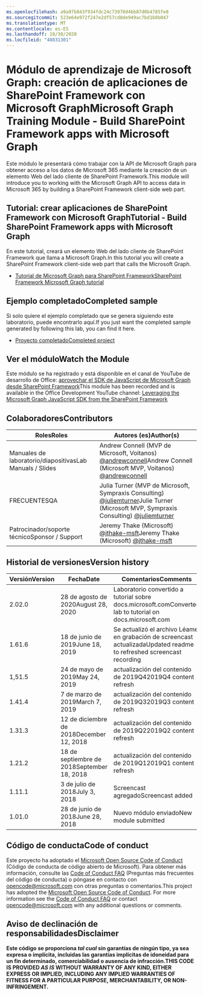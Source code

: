 ```yaml
---
ms.openlocfilehash: a9a97b843f934fdc24c73970d4bb87d0b4785fe8
ms.sourcegitcommit: 523e64e972f247e2df57cd8de949ac7bd1b8b047
ms.translationtype: MT
ms.contentlocale: es-ES
ms.lasthandoff: 10/30/2020
ms.locfileid: "48831301"
---
```

# <a name="microsoft-graph-training-module---build-sharepoint-framework-apps-with-microsoft-graph"></a><span data-ttu-id="92e8e-101">Módulo de aprendizaje de Microsoft Graph: creación de aplicaciones de SharePoint Framework con Microsoft Graph</span><span class="sxs-lookup"><span data-stu-id="92e8e-101">Microsoft Graph Training Module - Build SharePoint Framework apps with Microsoft Graph</span></span>

<span data-ttu-id="92e8e-102">Este módulo le presentará cómo trabajar con la API de Microsoft Graph para obtener acceso a los datos de Microsoft 365 mediante la creación de un elemento Web del lado cliente de SharePoint Framework.</span><span class="sxs-lookup"><span data-stu-id="92e8e-102">This module will introduce you to working with the Microsoft Graph API to access data in Microsoft 365 by building a SharePoint Framework client-side web part.</span></span>

## <a name="tutorial---build-sharepoint-framework-apps-with-microsoft-graph"></a><span data-ttu-id="92e8e-103">Tutorial: crear aplicaciones de SharePoint Framework con Microsoft Graph</span><span class="sxs-lookup"><span data-stu-id="92e8e-103">Tutorial - Build SharePoint Framework apps with Microsoft Graph</span></span>

<span data-ttu-id="92e8e-104">En este tutorial, creará un elemento Web del lado cliente de SharePoint Framework que llama a Microsoft Graph.</span><span class="sxs-lookup"><span data-stu-id="92e8e-104">In this tutorial you will create a SharePoint Framework client-side web part that calls the Microsoft Graph.</span></span>

- [<span data-ttu-id="92e8e-105">Tutorial de Microsoft Graph para SharePoint Framework</span><span class="sxs-lookup"><span data-stu-id="92e8e-105">SharePoint Framework Microsoft Graph tutorial</span></span>](https://docs.microsoft.com/graph/tutorials/spfx)

## <a name="completed-sample"></a><span data-ttu-id="92e8e-106">Ejemplo completado</span><span class="sxs-lookup"><span data-stu-id="92e8e-106">Completed sample</span></span>

<span data-ttu-id="92e8e-107">Si solo quiere el ejemplo completado que se genera siguiendo este laboratorio, puede encontrarlo aquí.</span><span class="sxs-lookup"><span data-stu-id="92e8e-107">If you just want the completed sample generated by following this lab, you can find it here.</span></span>

- [<span data-ttu-id="92e8e-108">Proyecto completado</span><span class="sxs-lookup"><span data-stu-id="92e8e-108">Completed project</span></span>](demo)

## <a name="watch-the-module"></a><span data-ttu-id="92e8e-109">Ver el módulo</span><span class="sxs-lookup"><span data-stu-id="92e8e-109">Watch the Module</span></span>

<span data-ttu-id="92e8e-110">Este módulo se ha registrado y está disponible en el canal de YouTube de desarrollo de Office: [aprovechar el SDK de JavaScript de Microsoft Graph desde SharePoint Framework](https://youtu.be/Z0ddMmgTWdQ)</span><span class="sxs-lookup"><span data-stu-id="92e8e-110">This module has been recorded and is available in the Office Development YouTube channel: [Leveraging the Microsoft Graph JavaScript SDK from the SharePoint Framework](https://youtu.be/Z0ddMmgTWdQ)</span></span>

## <a name="contributors"></a><span data-ttu-id="92e8e-111">Colaboradores</span><span class="sxs-lookup"><span data-stu-id="92e8e-111">Contributors</span></span>

|        <span data-ttu-id="92e8e-112">Roles</span><span class="sxs-lookup"><span data-stu-id="92e8e-112">Roles</span></span>         |                                           <span data-ttu-id="92e8e-113">Autores (es)</span><span class="sxs-lookup"><span data-stu-id="92e8e-113">Author(s)</span></span>                                           |
| -------------------- | --------------------------------------------------------------------------------------------- |
| <span data-ttu-id="92e8e-114">Manuales de laboratorio/diapositivas</span><span class="sxs-lookup"><span data-stu-id="92e8e-114">Lab Manuals / Slides</span></span> | <span data-ttu-id="92e8e-115">Andrew Connell (MVP de Microsoft, Voitanos) [@andrewconnell](//github.com/andrewconnell)</span><span class="sxs-lookup"><span data-stu-id="92e8e-115">Andrew Connell (Microsoft MVP, Voitanos) [@andrewconnell](//github.com/andrewconnell)</span></span>         |
| <span data-ttu-id="92e8e-116">FRECUENTES</span><span class="sxs-lookup"><span data-stu-id="92e8e-116">QA</span></span>                   | <span data-ttu-id="92e8e-117">Julia Turner (MVP de Microsoft, Sympraxis Consulting) [@juliemturner](//github.com/juliemturner)</span><span class="sxs-lookup"><span data-stu-id="92e8e-117">Julie Turner (Microsoft MVP, Sympraxis Consulting) [@juliemturner](//github.com/juliemturner)</span></span> |
| <span data-ttu-id="92e8e-118">Patrocinador/soporte técnico</span><span class="sxs-lookup"><span data-stu-id="92e8e-118">Sponsor / Support</span></span>    | <span data-ttu-id="92e8e-119">Jeremy Thake (Microsoft) [@jthake-msft](//github.com/jthake-msft)</span><span class="sxs-lookup"><span data-stu-id="92e8e-119">Jeremy Thake (Microsoft) [@jthake-msft](//github.com/jthake-msft)</span></span>                             |

## <a name="version-history"></a><span data-ttu-id="92e8e-120">Historial de versiones</span><span class="sxs-lookup"><span data-stu-id="92e8e-120">Version history</span></span>

| <span data-ttu-id="92e8e-121">Versión</span><span class="sxs-lookup"><span data-stu-id="92e8e-121">Version</span></span> |        <span data-ttu-id="92e8e-122">Fecha</span><span class="sxs-lookup"><span data-stu-id="92e8e-122">Date</span></span>        |                     <span data-ttu-id="92e8e-123">Comentarios</span><span class="sxs-lookup"><span data-stu-id="92e8e-123">Comments</span></span>                     |
| ------- | ------------------ | ------------------------------------------------ |
| <span data-ttu-id="92e8e-124">2.0</span><span class="sxs-lookup"><span data-stu-id="92e8e-124">2.0</span></span>     | <span data-ttu-id="92e8e-125">28 de agosto de 2020</span><span class="sxs-lookup"><span data-stu-id="92e8e-125">August 28, 2020</span></span>    | <span data-ttu-id="92e8e-126">Laboratorio convertido a tutorial sobre docs.microsoft.com</span><span class="sxs-lookup"><span data-stu-id="92e8e-126">Converted lab to tutorial on docs.microsoft.com</span></span>  |
| <span data-ttu-id="92e8e-127">1.6</span><span class="sxs-lookup"><span data-stu-id="92e8e-127">1.6</span></span>     | <span data-ttu-id="92e8e-128">18 de junio de 2019</span><span class="sxs-lookup"><span data-stu-id="92e8e-128">June 18, 2019</span></span>      | <span data-ttu-id="92e8e-129">Se actualizó el archivo Léame en grabación de screencast actualizada</span><span class="sxs-lookup"><span data-stu-id="92e8e-129">Updated readme to refreshed screencast recording</span></span> |
| <span data-ttu-id="92e8e-130">1,5</span><span class="sxs-lookup"><span data-stu-id="92e8e-130">1.5</span></span>     | <span data-ttu-id="92e8e-131">24 de mayo de 2019</span><span class="sxs-lookup"><span data-stu-id="92e8e-131">May 24, 2019</span></span>       | <span data-ttu-id="92e8e-132">actualización del contenido de 2019Q4</span><span class="sxs-lookup"><span data-stu-id="92e8e-132">2019Q4 content refresh</span></span>                           |
| <span data-ttu-id="92e8e-133">1.4</span><span class="sxs-lookup"><span data-stu-id="92e8e-133">1.4</span></span>     | <span data-ttu-id="92e8e-134">7 de marzo de 2019</span><span class="sxs-lookup"><span data-stu-id="92e8e-134">March 7, 2019</span></span>      | <span data-ttu-id="92e8e-135">actualización del contenido de 2019Q3</span><span class="sxs-lookup"><span data-stu-id="92e8e-135">2019Q3 content refresh</span></span>                           |
| <span data-ttu-id="92e8e-136">1.3</span><span class="sxs-lookup"><span data-stu-id="92e8e-136">1.3</span></span>     | <span data-ttu-id="92e8e-137">12 de diciembre de 2018</span><span class="sxs-lookup"><span data-stu-id="92e8e-137">December 12, 2018</span></span>  | <span data-ttu-id="92e8e-138">actualización del contenido de 2019Q2</span><span class="sxs-lookup"><span data-stu-id="92e8e-138">2019Q2 content refresh</span></span>                           |
| <span data-ttu-id="92e8e-139">1.2</span><span class="sxs-lookup"><span data-stu-id="92e8e-139">1.2</span></span>     | <span data-ttu-id="92e8e-140">18 de septiembre de 2018</span><span class="sxs-lookup"><span data-stu-id="92e8e-140">September 18, 2018</span></span> | <span data-ttu-id="92e8e-141">actualización del contenido de 2019Q1</span><span class="sxs-lookup"><span data-stu-id="92e8e-141">2019Q1 content refresh</span></span>                           |
| <span data-ttu-id="92e8e-142">1.1</span><span class="sxs-lookup"><span data-stu-id="92e8e-142">1.1</span></span>     | <span data-ttu-id="92e8e-143">3 de julio de 2018</span><span class="sxs-lookup"><span data-stu-id="92e8e-143">July 3, 2018</span></span>       | <span data-ttu-id="92e8e-144">Screencast agregado</span><span class="sxs-lookup"><span data-stu-id="92e8e-144">Screencast added</span></span>                                 |
| <span data-ttu-id="92e8e-145">1.0</span><span class="sxs-lookup"><span data-stu-id="92e8e-145">1.0</span></span>     | <span data-ttu-id="92e8e-146">28 de junio de 2018</span><span class="sxs-lookup"><span data-stu-id="92e8e-146">June 28, 2018</span></span>      | <span data-ttu-id="92e8e-147">Nuevo módulo enviado</span><span class="sxs-lookup"><span data-stu-id="92e8e-147">New module submitted</span></span>                             |

## <a name="code-of-conduct"></a><span data-ttu-id="92e8e-148">Código de conducta</span><span class="sxs-lookup"><span data-stu-id="92e8e-148">Code of conduct</span></span>

<span data-ttu-id="92e8e-p101">Este proyecto ha adoptado el [Microsoft Open Source Code of Conduct](https://opensource.microsoft.com/codeofconduct/) (Código de conducta de código abierto de Microsoft). Para obtener más información, consulte las [Code of Conduct FAQ](https://opensource.microsoft.com/codeofconduct/faq/) (Preguntas más frecuentes del código de conducta) o póngase en contacto con [opencode@microsoft.com](mailto:opencode@microsoft.com) con otras preguntas o comentarios.</span><span class="sxs-lookup"><span data-stu-id="92e8e-p101">This project has adopted the [Microsoft Open Source Code of Conduct](https://opensource.microsoft.com/codeofconduct/). For more information see the [Code of Conduct FAQ](https://opensource.microsoft.com/codeofconduct/faq/) or contact [opencode@microsoft.com](mailto:opencode@microsoft.com) with any additional questions or comments.</span></span>

## <a name="disclaimer"></a><span data-ttu-id="92e8e-151">Aviso de declinación de responsabilidades</span><span class="sxs-lookup"><span data-stu-id="92e8e-151">Disclaimer</span></span>

<span data-ttu-id="92e8e-152">**Este código se proporciona _tal cual_ sin garantías de ningún tipo, ya sea expresa o implícita, incluidas las garantías implícitas de idoneidad para un fin determinado, comerciabilidad o ausencia de infracción.**</span><span class="sxs-lookup"><span data-stu-id="92e8e-152">**THIS CODE IS PROVIDED _AS IS_ WITHOUT WARRANTY OF ANY KIND, EITHER EXPRESS OR IMPLIED, INCLUDING ANY IMPLIED WARRANTIES OF FITNESS FOR A PARTICULAR PURPOSE, MERCHANTABILITY, OR NON-INFRINGEMENT.**</span></span>
